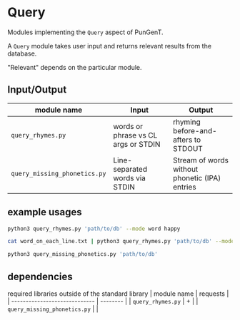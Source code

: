# Query
Modules implementing the `Query` aspect of PunGenT.

A `Query` module takes user input and returns relevant results from the database.

"Relevant" depends on the particular module.

## Input/Output
| module name                   | Input                                | Output                                         |
| ----------------------------- | ------------------------------------ | ---------------------------------------------- |
| `query_rhymes.py`             | words or phrase vs CL args or STDIN  | rhyming before-and-afters to STDOUT            |
| `query_missing_phonetics.py`  | Line-separated words via STDIN       | Stream of words without phonetic (IPA) entries |

## example usages
```sh
python3 query_rhymes.py 'path/to/db' --mode word happy
```

```sh
cat word_on_each_line.txt | python3 query_rhymes.py 'path/to/db' --mode word
```

```sh
python3 query_missing_phonetics.py 'path/to/db'
```


## dependencies
required libraries outside of the standard library
| module name                   | requests |
| ----------------------------- | -------- |
| `query_rhymes.py`             | +        |
| `query_missing_phonetics.py`  |          |

